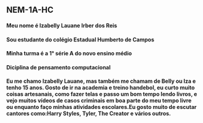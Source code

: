## NEM-1A-HC
#### Meu nome é Izabelly Lauane Irber dos Reis
#### Sou estudante do colégio Estadual Humberto de Campos
#### Minha turma é a 1° série A do novo ensino médio
#### Diciplina de pensamento computacional 
#### Eu me chamo Izabelly Lauane, mas também me chamam de Belly ou Iza e tenho 15 anos. Gosto de ir na academia e treino handebol, eu curto muito coisas artesanais, como fazer telas e passo um bom tempo lendo livros, e vejo muitos vídeos de casos criminais em boa parte do  meu tempo livre ou enquanto faço minhas atividades escolares.Eu gosto muito de escutar cantores como:Harry Styles, Tyler, The Creator e vários outros.
